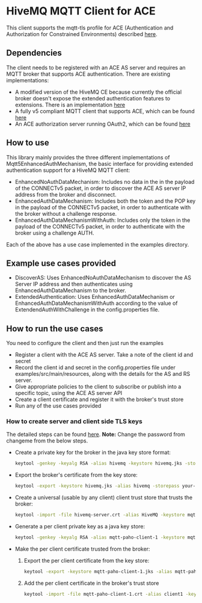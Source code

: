 # HiveMQ MQTT Client for ACE
This client supports the mqtt-tls profile for ACE (Authentication and Authorization for Constrained Environments) described [here](https://art.tools.ietf.org/html/draft-sengul-ace-mqtt-tls-profile-04). 

## Dependencies

The client needs to be registered with an ACE AS server and requires an MQTT broker that supports ACE authentication. There are existing implementations:
- A modified version of the HiveMQ CE because currently the official broker doesn't expose the extended authentication features to extensions. There is an implementation [here](https://github.com/michaelg9/hivemq-community-edition)
- A fully v5 compliant MQTT client that supports ACE, which can be found [here](https://github.com/michaelg9/HiveACEclient)
- An ACE authorization server running OAuth2, which can be found [here](https://github.com/nominetresearch/ace-mqtt-mosquitto)

## How to use
This library mainly provides the three different implementations of Mqtt5EnhancedAuthMechanism, the basic interface for providing extended authentication support for a HiveMQ MQTT client:
- EnhancedNoAuthDataMechanism: Includes no data in the in the payload of the CONNECTv5 packet, in order to discover the ACE AS server IP address from the broker and disconnect.
- EnhancedAuthDataMechanism: Includes both the token and the POP key in the payload of the CONNECTv5 packet, in order to authenticate with the broker without a challenge response.
- EnhancedAuthDataMechanismWithAuth: Includes only the token in the payload of the CONNECTv5 packet, in order to authenticate with the broker using a challenge AUTH.

Each of the above has a use case implemented in the examples directory.

## Example use cases provided
- DiscoverAS: Uses EnhancedNoAuthDataMechanism to discover the AS Server IP address and then authenticates using EnhancedAuthDataMechanism to the broker.
- ExtendedAuthentication: Uses EnhancedAuthDataMechanism or EnhancedAuthDataMechanismWithAuth according to the value of ExtendendAuthWithChallenge in the config.properties file.

## How to run the use cases
You need to configure the client and then just run the examples

- Register a client with the ACE AS server. Take a note of the client id and secret
- Record the client id and secret in the config.properties file under examples/src/main/resources, along with the details for the AS and RS server.
- Give appropriate policies to the client to subscribe or publish into a specific topic, using the ACE AS server API
- Create a client certificate and register it with the broker's trust store
- Run any of the use cases provided

### How to create server and client side TLS keys

The detailed steps can be found [here](https://www.hivemq.com/docs/4.2/hivemq/howtos.html).
**Note:** Change the password from changeme from the below steps.

- Create a private key for the broker in the java key store format:
    ```bash
    keytool -genkey -keyalg RSA -alias hivemq -keystore hivemq.jks -storepass changeme -validity 360 -keysize 2048
    ```

- Export the broker's certificate from the key store:
    ```bash
    keytool -export -keystore hivemq.jks -alias hivemq -storepass your-keystore-password -file hivemq-server.crt
    ```

- Create a universal (usable by any client) client trust store that trusts the broker:
    ```bash
    keytool -import -file hivemq-server.crt -alias HiveMQ -keystore mqtt-client-trust-store.jks -storepass changeme
    ```

- Generate a per client private key as a java key store:
    ```bash
    keytool -genkey -keyalg RSA -alias mqtt-paho-client-1 -keystore mqtt-paho-client-1.jks -storepass changeme -validity 360 -keysize 4096
    ```

- Make the per client certificate trusted from the broker:
    1. Export the per client certificate from the key store:
        ```bash
        keytool -export -keystore mqtt-paho-client-1.jks -alias mqtt-paho-client-1 -storepass your-client-keystore-password -file mqtt-paho-client-1.crt
        ```
   2. Add the per client certificate in the broker's trust store
        ```bash
        keytool -import -file mqtt-paho-client-1.crt -alias client1 -keystore hivemq-trust-store.jks -storepass changeme
        ```
